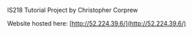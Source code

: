 IS218 Tutorial Project
by Christopher Corprew

Website hosted here: [http://52.224.39.6/](http://52.224.39.6/)
